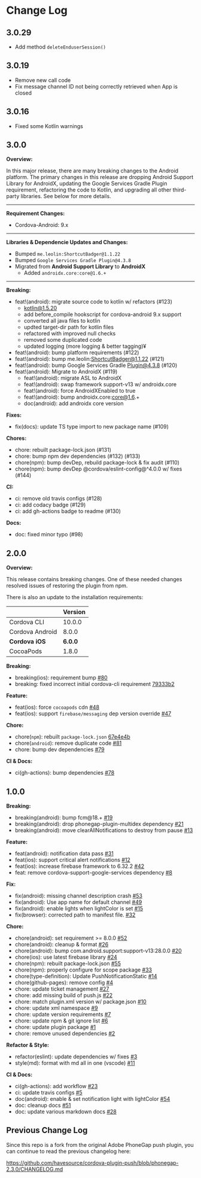 # Change Log

## 3.0.29

- Add method `deleteEnduserSession()`

## 3.0.19

- Remove new call code
- Fix message channel ID not being correctly retrieved when App is closed

## 3.0.16

- Fixed some Kotlin warnings

## 3.0.0

**Overview:**

In this major release, there are many breaking changes to the Android platform. The primary changes in this release are dropping Android Support Library for AndroidX, updating the Google Services Gradle Plugin requirement, refactoring the code to Kotlin, and upgrading all other third-party libraries. See below for more details.

---

**Requirement Changes:**

- Cordova-Android: 9.x

---

**Libraries & Dependencie Updates and Changes:**

- Bumped `me.leolin:ShortcutBadger@1.1.22`
- Bumped `Google Services Gradle Plugin@4.3.8`
- Migrated from **Android Support Library** to **AndroidX**
  - Added `androidx.core:core@1.6.+`

---

**Breaking:**

- feat!(android): migrate source code to kotlin w/ refactors (#123)
  - kotlin@1.5.20
  - add before_compile hookscript for cordova-android 9.x support
  - converted all java files to kotlin
  - updted target-dir path for kotlin files
  - refactored with improved null checks
  - removed some duplicated code
  - updated logging (more logging & better tagging)¥
- feat!(android): bump platform requirements (#122)
- feat!(android): bump me.leolin:ShortcutBadger@1.1.22 (#121)
- feat!(android): bump Google Services Gradle Plugin@4.3.8 (#120)
- feat!(android): Migrate to AndroidX (#119)
  - feat!(android): migrate ASL to AndroidX
  - feat!(android): swap framework support-v13 w/ androidx.core
  - feat!(android): force AndroidXEnabled to true
  - feat!(android): bump androidx.core:core@1.6.+
  - doc(android): add androidx core version

**Fixes:**

- fix(docs): update TS type import to new package name (#109)

**Chores:**

- chore: rebuilt package-lock.json (#131)
- chore: bump npm dev dependencies (#132) (#133)
- chore(npm): bump devDep, rebuild package-lock & fix audit (#110)
- chore(npm): bump devDep @cordova/eslint-config@^4.0.0 w/ fixes (#144)

**CI:**

- ci: remove old travis configs (#128)
- ci: add codacy badge (#129)
- ci: add gh-actions badge to readme (#130)

**Docs:**

- doc: fixed minor typo (#98)

## 2.0.0

**Overview:**

This release contains breaking changes. One of these needed changes resolved issues of restoring the plugin from npm.

There is also an update to the installation requirements:

|                 | Version   |
| --------------- | --------- |
| Cordova CLI     | 10.0.0    |
| Cordova Android | 8.0.0     |
| **Cordova iOS** | **6.0.0** |
| CocoaPods       | 1.8.0     |

**Breaking:**

- breaking(ios): requirement bump [#80](https://github.com/havesource/cordova-plugin-push/pull/80)
- breaking: fixed incorrect initial cordova-cli requirement [79333b2](https://github.com/havesource/cordova-plugin-push/commit/79333b25e1ff68fea377be499da91528c82fa21f)

**Feature:**

- feat(ios): force `cocoapods` cdn [#48](https://github.com/havesource/cordova-plugin-push/pull/48)
- feat(ios): support `firebase/messaging` dep version override [#47](https://github.com/havesource/cordova-plugin-push/pull/47)

**Chore:**

- chore(`npm`): rebuilt `package-lock.json` [67e4e4b](https://github.com/havesource/cordova-plugin-push/commit/67e4e4ba185511e60b4d85cae882c41dae1c9cc0)
- chore(`android`): remove duplicate code [#81](https://github.com/havesource/cordova-plugin-push/pull/81)
- chore: bump dev dependencies [#79](https://github.com/havesource/cordova-plugin-push/pull/79)

**CI & Docs:**

- ci(gh-actions): bump dependencies [#78](https://github.com/havesource/cordova-plugin-push/pull/78)

## 1.0.0

**Breaking:**

- breaking(android): bump fcm@18.+ [#19](https://github.com/havesource/cordova-plugin-push/pull/19)
- breaking(android): drop phonegap-plugin-multidex dependency [#21](https://github.com/havesource/cordova-plugin-push/pull/21)
- breaking(android): move clearAllNotifications to destroy from pause [#13](https://github.com/havesource/cordova-plugin-push/pull/13)

**Feature:**

- feat(android): notification data pass [#31](https://github.com/havesource/cordova-plugin-push/pull/31)
- feat(ios): support critical alert notifications [#12](https://github.com/havesource/cordova-plugin-push/pull/12)
- feat(ios): increase firebase framework to 6.32.2 [#42](https://github.com/havesource/cordova-plugin-push/pull/42)
- feat: remove cordova-support-google-services dependency [#8](https://github.com/havesource/cordova-plugin-push/pull/8)

**Fix:**

- fix(android): missing channel description crash [#53](https://github.com/havesource/cordova-plugin-push/pull/53)
- fix(android): Use app name for default channel [#49](https://github.com/havesource/cordova-plugin-push/pull/49)
- fix(android): enable lights when lightColor is set [#15](https://github.com/havesource/cordova-plugin-push/pull/15)
- fix(browser): corrected path to manifest file. [#32](https://github.com/havesource/cordova-plugin-push/pull/32)

**Chore:**

- chore(android): set requirement >= 8.0.0 [#52](https://github.com/havesource/cordova-plugin-push/pull/52)
- chore(android): cleanup & format [#26](https://github.com/havesource/cordova-plugin-push/pull/26)
- chore(android): bump com.android.support:support-v13:28.0.0 [#20](https://github.com/havesource/cordova-plugin-push/pull/20)
- chore(ios): use latest firebase library [#24](https://github.com/havesource/cordova-plugin-push/pull/24)
- chore(npm): rebuilt package-lock.json [#55](https://github.com/havesource/cordova-plugin-push/pull/55)
- chore(npm): properly configure for scope package [#33](https://github.com/havesource/cordova-plugin-push/pull/33)
- chore(type-definition): Update PushNotificationStatic [#14](https://github.com/havesource/cordova-plugin-push/pull/14)
- chore(github-pages): remove config [#4](https://github.com/havesource/cordova-plugin-push/pull/4)
- chore: update ticket management [#27](https://github.com/havesource/cordova-plugin-push/pull/27)
- chore: add missing build of push.js [#22](https://github.com/havesource/cordova-plugin-push/pull/22)
- chore: match plugin.xml version w/ package.json [#10](https://github.com/havesource/cordova-plugin-push/pull/10)
- chore: update xml namespace [#9](https://github.com/havesource/cordova-plugin-push/pull/9)
- chore: update version requirements [#7](https://github.com/havesource/cordova-plugin-push/pull/7)
- chore: update npm & git ignore list [#6](https://github.com/havesource/cordova-plugin-push/pull/6)
- chore: update plugin package [#1](https://github.com/havesource/cordova-plugin-push/pull/1)
- chore: remove unused dependencies [#2](https://github.com/havesource/cordova-plugin-push/pull/2)

**Refactor & Style:**

- refactor(eslint): update dependencies w/ fixes [#3](https://github.com/havesource/cordova-plugin-push/pull/3)
- style(md): format with md all in one (vscode) [#11](https://github.com/havesource/cordova-plugin-push/pull/11)

**CI & Docs:**

- ci(gh-actions): add workflow [#23](https://github.com/havesource/cordova-plugin-push/pull/23)
- ci: update travis configs [#5](https://github.com/havesource/cordova-plugin-push/pull/5)
- doc(android): enable & set notification light with lightColor [#54](https://github.com/havesource/cordova-plugin-push/pull/54)
- doc: cleanup docs [#51](https://github.com/havesource/cordova-plugin-push/pull/51)
- doc: update various markdown docs [#28](https://github.com/havesource/cordova-plugin-push/pull/28)

## Previous Change Log

Since this repo is a fork from the original Adobe PhoneGap push plugin, you can continue to read the previous changelog here:

https://github.com/havesource/cordova-plugin-push/blob/phonegap-2.3.0/CHANGELOG.md
